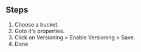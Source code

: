 ## Steps  
1. Choose a bucket.  
2. Goto it's properties.
3. Click on Versioning > Enable Versioning > Save. 
4. Done
